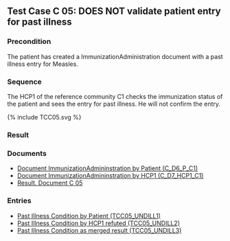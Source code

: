 ## Test Case C 05:  DOES NOT validate patient entry for past illness

### Precondition
The patient has created a ImmunizationAdministration document with a past illness entry for Measles.

### Sequence
The HCP1 of the reference community C1 checks the immunization status of the patient and sees the entry for past illness. He will not confirm the entry.

<div>{% include TCC05.svg %}</div>


### Result


### Documents
* [Document ImmunizationAdmininstration by Patient (C_D6_P_C1)](Bundle-C-D6-P-C1.html)
* [Document ImmunizationAdmininstration by HCP1 (C_D7_HCP1_C1)](Bundle-C-D7-HCP1-C1.html)
* [Result. Document C 05](Bundle-RDC05.html)

### Entries
* [Past Illness Condition by Patient (TCC05_UNDILL1)](Condition-TCC05-UNDILL1.html)
* [Past Illness Condition by HCP1 refuted (TCC05_UNDILL2)](Condition-TCC05-UNDILL2.html)
* [Past Illness Condition as merged result (TCC05_UNDILL3)](Condition-TCC05-UNDILL3.html)
